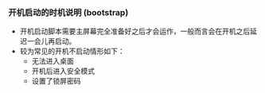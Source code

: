 ### 开机启动的时机说明 (bootstrap)


- 开机启动脚本需要主屏幕完全准备好之后才会运作，一般而言会在开机之后延迟一会儿再启动。
- 较为常见的开机不启动情形如下：
  - 无法进入桌面
  - 开机后进入安全模式
  - 设置了锁屏密码

